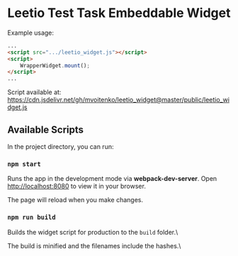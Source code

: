 # Leetio Test Task Embeddable Widget

Example usage:

```html
...
<script src=".../leetio_widget.js"></script>
<script>
    WrapperWidget.mount();
</script>
...
```

Script available at:
https://cdn.jsdelivr.net/gh/mvoitenko/leetio_widget@master/public/leetio_widget.js

## Available Scripts

In the project directory, you can run:

### `npm start`

Runs the app in the development mode via **webpack-dev-server**.
Open [http://localhost:8080](http://localhost:8080) to view it in your browser.

The page will reload when you make changes.

### `npm run build`

Builds the widget script for production to the `build` folder.\

The build is minified and the filenames include the hashes.\
